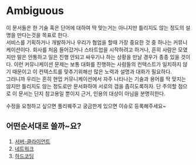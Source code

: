 # Ambiguous
이 문서들은 한 기술 혹은 단어에 대하여 딱 맞는거는 아니지만 틀리지도 않는 정도의 설명을 만다는것을 목표로 한다.<br />
서비스를 기획하거나 개발하거나 우리가 협업을 할때 가장 중요한 것 중 하나는 커뮤니케이션이다. 회사를 처음 들어갔거나 스타트업을 시작하려고 하거나, 흔히 사람은 모였지만 말은 안통하고 일은 진행 안되고 싸우기나 하는 상황을 만날 경우가 종종 있을 것이다. 이런 커뮤니케이션 문제는 보통 대화를 진행하는 사람들의 컨텍스트가 일치하지 않기 때문이고 이 컨텍스트를 맞추기위해선 많은 노력과 설명과 대화가 필요하다.<br />
그러니까 우리는 흔히 현업 커뮤니케이션에서 자주 나타나는 기술과 용어를 딱 맞지는 않지만 틀리지도 않는 정도로만 문서화하여 서로의 갭을 좁히도록하자. 단 주의할 점으로 이 문서는 단지 참고용일 뿐이지 근거, 인용의 대상이 아님을 분명히한다.<br />

수정을 요청하고 싶으면 풀리퀘주고 궁금한게 있으면 이슈로 등록해주세요~<br />

## 어떤순서대로 쓸까~요?
1. [서버-클라이언트](https://github.com/crust87/Ambiguous/tree/master/ClientAndServer "server-client link")
2. [네트워크](https://github.com/crust87/Ambiguous/tree/master/Network "network link")
3. [하드코딩](https://github.com/crust87/Ambiguous/tree/master/HardCoding "hard coding link")
